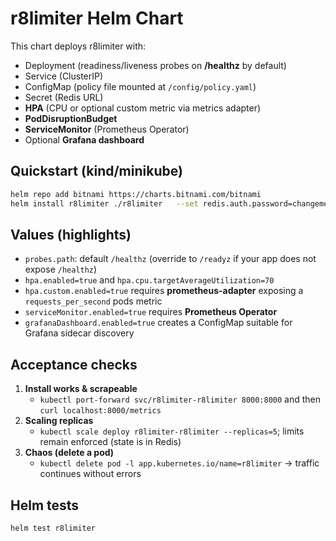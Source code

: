 # r8limiter Helm Chart

This chart deploys r8limiter with:
- Deployment (readiness/liveness probes on **/healthz** by default)
- Service (ClusterIP)
- ConfigMap (policy file mounted at `/config/policy.yaml`)
- Secret (Redis URL)
- **HPA** (CPU or optional custom metric via metrics adapter)
- **PodDisruptionBudget**
- **ServiceMonitor** (Prometheus Operator)
- Optional **Grafana dashboard**

## Quickstart (kind/minikube)
```bash
helm repo add bitnami https://charts.bitnami.com/bitnami
helm install r8limiter ./r8limiter   --set redis.auth.password=changeme
```

## Values (highlights)
- `probes.path`: default `/healthz` (override to `/readyz` if your app does not expose `/healthz`)
- `hpa.enabled=true` and `hpa.cpu.targetAverageUtilization=70`
- `hpa.custom.enabled=true` requires **prometheus-adapter** exposing a `requests_per_second` pods metric
- `serviceMonitor.enabled=true` requires **Prometheus Operator**
- `grafanaDashboard.enabled=true` creates a ConfigMap suitable for Grafana sidecar discovery

## Acceptance checks
1. **Install works & scrapeable**  
   - `kubectl port-forward svc/r8limiter-r8limiter 8000:8000` and then `curl localhost:8000/metrics`
2. **Scaling replicas**  
   - `kubectl scale deploy r8limiter-r8limiter --replicas=5`; limits remain enforced (state is in Redis)
3. **Chaos (delete a pod)**  
   - `kubectl delete pod -l app.kubernetes.io/name=r8limiter` → traffic continues without errors

## Helm tests
```bash
helm test r8limiter
```
